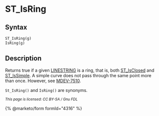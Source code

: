 # ST\_IsRing

## Syntax

```sql
ST_IsRing(g)
IsRing(g)
```

## Description

Returns true if a given [LINESTRING](../../../sql-statements/geometry-constructors/geometry-constructors/linestring.md) is a ring, that is, both [ST\_IsClosed](st_isclosed.md) and [ST\_IsSimple](st_issimple.md). A simple curve does not pass through the same point more than once. However, see [MDEV-7510](https://jira.mariadb.org/browse/MDEV-7510).

`St_IsRing()` and `IsRing()` are synonyms.

<sub>_This page is licensed: CC BY-SA / Gnu FDL_</sub>

{% @marketo/form formId="4316" %}
